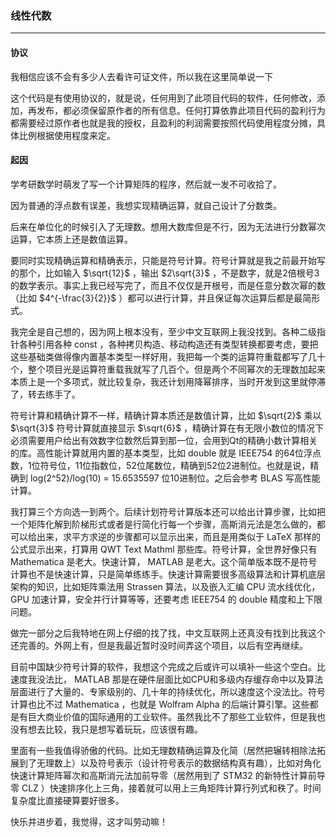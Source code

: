 ### 线性代数

---

#### 协议

我相信应该不会有多少人去看许可证文件，所以我在这里简单说一下

这个代码是有使用协议的，就是说，任何用到了此项目代码的软件，任何修改，添加，再发布，都必须保留原作者的所有信息。任何打算依靠此项目代码的盈利行为都需要经过原作者也就是我的授权，且盈利的利润需要按照代码使用程度分摊，具体比例根据使用程度来定。

#### 起因

学考研数学时萌发了写一个计算矩阵的程序，然后就一发不可收拾了。

因为普通的浮点数有误差，我想实现精确运算，就自己设计了分数类。

后来在单位化的时候引入了无理数。想用大数库但是不行，因为无法进行分数幂次运算，它本质上还是数值运算。

要同时实现精确运算和精确表示，只能是符号计算。符号计算就是我之前最开始写的那个，比如输入 $\sqrt{12}$ ，输出 $2\sqrt{3}$ ，不是数字，就是2倍根号3的数学表示。事实上我已经写完了，而且不仅仅是开根号，而是任意分数次幂的数（比如 $4^{-\frac{3}{2}}$ ）都可以进行计算，并且保证每次运算后都是最简形式。

我完全是自己想的，因为网上根本没有，至少中文互联网上我没找到。各种二级指针各种引用各种 const ，各种拷贝构造、移动构造还有类型转换都要考虑，要把这些基础类做得像内置基本类型一样好用，我把每一个类的运算符重载都写了几十个，整个项目光是运算符重载我就写了几百个。但是两个不同幂次的无理数加起来本质上是一个多项式，就比较复杂，我还计划用降幂排序，当时开发到这里就停滞了，转去练手了。

符号计算和精确计算不一样，精确计算本质还是数值计算，比如 $\sqrt{2}$ 乘以 $\sqrt{3}$ 符号计算就直接显示 $\sqrt{6}$ ，精确计算在有无限小数位的情况下必须需要用户给出有效数字位数然后算到那一位，会用到Qt的精确小数计算相关的库。高性能计算就用内置的基本类型，比如 double 就是 IEEE754 的64位浮点数，1位符号位，11位指数位，52位尾数位，精确到52位2进制位。也就是说，精确到 log(2^52)/log(10) = 15.6535597 位10进制位。之后会参考 BLAS 写高性能计算。

我打算三个方向选一到两个。后续计划符号计算版本还可以给出计算步骤，比如把一个矩阵化解到阶梯形式或者是行简化行每一个步骤，高斯消元法是怎么做的，都可以给出来，求平方求逆的步骤都可以显示出来，而且是用类似于 LaTeX 那样的公式显示出来，打算用 QWT Text Mathml 那些库。符号计算，全世界好像只有 Mathematica 是老大。快速计算， MATLAB 是老大。这个简单版本既不是符号计算也不是快速计算，只是简单练练手。快速计算需要很多高级算法和计算机底层架构的知识，比如矩阵乘法用 Strassen 算法，以及嵌入汇编 CPU 流水线优化， GPU 加速计算，安全并行计算等等，还要考虑 IEEE754 的 double 精度和上下限问题。

做完一部分之后我特地在网上仔细的找了找，中文互联网上还真没有找到比我这个还完善的。外网上有，但是我最近暂时没时间弄这个项目，以后有空再继续。

目前中国缺少符号计算的软件，我想这个完成之后或许可以填补一些这个空白。比速度我没法比， MATLAB 那是在硬件层面比如CPU和多级内存缓存命中以及算法层面进行了大量的、专家级别的、几十年的持续优化，所以速度这个没法比。符号计算也比不过 Mathematica ，也就是 Wolfram Alpha 的后端计算引擎。这些都是有巨大商业价值的国际通用的工业软件。虽然我比不了那些工业软件，但是我也没有想去比较，我只是想写着玩玩，应该很有趣。

里面有一些我值得骄傲的代码。比如无理数精确运算及化简（居然把辗转相除法拓展到了无理数上）以及符号表示（设计符号表示的数据结构真有趣），比如对角化快速计算矩阵幂次和高斯消元法加前导零（居然用到了 STM32 的新特性计算前导零 CLZ ）快速排序化上三角，接着就可以用上三角矩阵计算行列式和秩了。时间复杂度比直接硬算要好很多。

快乐并进步着，我觉得，这才叫劳动嘛！
